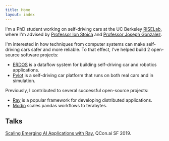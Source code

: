 ```yaml
---
title: Home
layout: index
---
```


I'm a PhD student working on self-driving cars at the UC Berkeley
[RISELab](https://rise.cs.berkeley.edu/),
where I'm advised by
[Professor Ion Stoica](https://people.eecs.berkeley.edu/~istoica/)
and
[Professor Joseph Gonzalez](https://people.eecs.berkeley.edu/~jegonzal/).

I'm interested in how techniques from computer systems can make
self-driving cars safer and more reliable.
To that effect, I've helped build 2 open-source software projects:
- [ERDOS](https://github.com/erdos-project/erdos/) is a dataflow system
for building self-driving car and robotics applications.
- [Pylot](https://github.com/erdos-project/pylot/) is a self-driving car
platform that runs on both real cars and in simulation.

Previously, I contributed to several successful open-source projects:
- [Ray](https://ray.io/) is a popular framework for developing distributed applications.
- [Modin](http://modin.org/) scales pandas workflows to terabytes.

## Talks

[Scaling Emerging AI Applications with Ray.](https://www.infoq.com/presentations/scale-ai-ray/) QCon.ai SF 2019.

